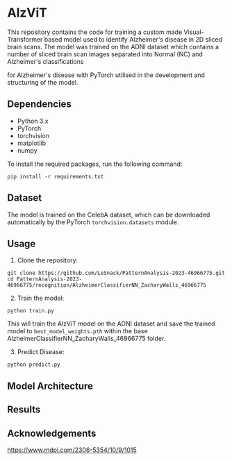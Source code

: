 # AlzViT

This repository contains the code for training a custom made Visual-Transformer based model used to identify Alzheimer's disease in 2D sliced brain scans. The model was trained on the ADNI dataset which contains a number of sliced brain scan images separated into Normal (NC) and Alzheimer's classifications

for Alzheimer's disease with PyTorch utilised in the development and structuring of the model.

## Dependencies

-   Python 3.x
-   PyTorch
-   torchvision
-   matplotlib
-   numpy

To install the required packages, run the following command:

```
pip install -r requirements.txt
```

## Dataset

The model is trained on the CelebA dataset, which can be downloaded automatically by the PyTorch `torchvision.datasets` module.

## Usage

1. Clone the repository:

```
git clone https://github.com/LeSnack/PatternAnalysis-2023-46966775.git
cd PatternAnalysis-2023-46966775/recognition/AlzheimerClassifierNN_ZacharyWalls_46966775
```

2. Train the model:

```
python train.py
```

This will train the AlzViT model on the ADNI dataset and save the trained model to `best_model_weights.pth` within the base AlzheimerClassifierNN_ZacharyWalls_46966775 folder.

3. Predict Disease:

```
python predict.py
```

## Model Architecture

## Results

## Acknowledgements

https://www.mdpi.com/2306-5354/10/9/1015
